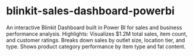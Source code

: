 # blinkit-sales-dashboard-powerbi
An interactive Blinkit Dashboard built in Power BI for sales and business performance analysis.  Highlights:  Visualizes $1.2M total sales, item count, and customer ratings.  Breaks down sales by outlet size, location tier, and type.  Shows product category performance by item type and fat content.  
